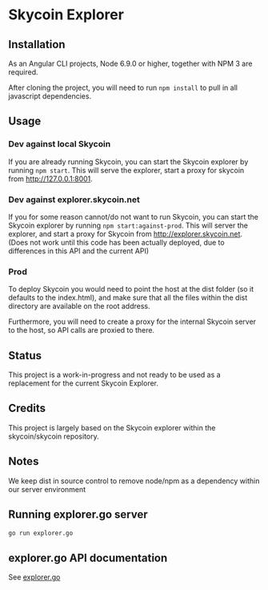 # Skycoin Explorer

## Installation

As an Angular CLI projects,  Node 6.9.0 or higher, together with NPM 3 are required.

After cloning the project, you will need to run `npm install` to pull in all javascript dependencies. 

## Usage

### Dev against local Skycoin

If you are already running Skycoin, you can start the Skycoin explorer by running  `npm start`. This will serve the explorer, start a proxy for skycoin from http://127.0.0.1:8001.

### Dev against explorer.skycoin.net

If you for some reason cannot/do not want to run Skycoin, you can start the Skycoin explorer by running `npm start:against-prod`. This will server the explorer, and start a proxy for Skycoin from http://explorer.skycoin.net. (Does not work until this code has been actually deployed, due to differences in this API and the current API)

### Prod

To deploy Skycoin you would need to point the host at the dist folder (so it defaults to the index.html), and make sure that all the files within the dist directory are available on the root address.

Furthermore, you will need to create a proxy for the internal Skycoin server to the host, so API calls are proxied to there.

## Status

This project is a work-in-progress and not ready to be used as a replacement for the current Skycoin Explorer.

## Credits

This project is largely based on the Skycoin explorer within the skycoin/skycoin repository.

## Notes

We keep dist in source control to remove node/npm as a dependency within our server environment

## Running explorer.go server

```sh
go run explorer.go
```

## explorer.go API documentation

See [explorer.go](explorer.go)
